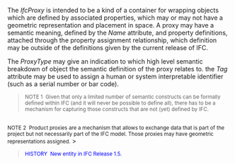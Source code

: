 ﻿The _IfcProxy_ is intended to be a kind of a container for wrapping objects which are defined by associated properties, which may or may not have a geometric representation and placement in space. A proxy may have a semantic meaning, defined by the _Name_ attribute, and property definitions, attached through the property assignment relationship, which definition may be outside of the definitions given by the current release of IFC.

The _ProxyType_ may give an indication to which high level semantic breakdown of object the semantic definition of the proxy relates to. the _Tag_ attribute may be used to assign a human or system interpretable identifier (such as a serial number or bar code).

> <small>NOTE 1&nbsp; Given that only a
limited number of semantic constructs can be formally defined within
IFC (and it will never be possible to define all), there has to be a
mechanism for capturing those constructs that are not (yet) defined by
IFC. <br>
  <br>
NOTE 2&nbsp; Product proxies are a
mechanism that allows to exchange data that is part of the project but
not necessarily part of the IFC model. Those proxies may have geometric
representations assigned.</small>
> 


> <small><font color="#0000ff">HISTORY&nbsp;
New entity in IFC Release 1.5. </font></small>

